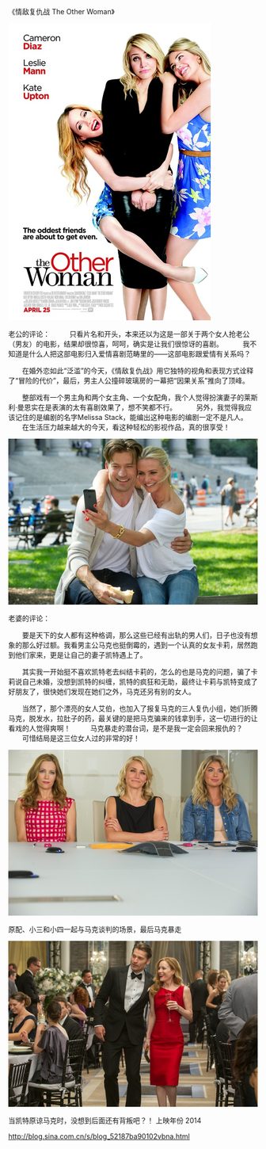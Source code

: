 《情敌复仇战 The Other Woman》

			
![](./img/001vda4xzy6NPBDWZmpa1&690.jpg)


老公的评论：
 
　　只看片名和开头，本来还以为这是一部关于两个女人抢老公（男友）的电影，结果却很惊喜，呵呵，确实是让我们很惊讶的喜剧。
 
　　我不知道是什么人把这部电影归入爱情喜剧范畴里的——这部电影跟爱情有关系吗？
 

　　在婚外恋如此“泛滥”的今天，《情敌复仇战》用它独特的视角和表现方式诠释了“冒险的代价”，最后，男主人公撞碎玻璃房的一幕把“因果关系”推向了顶峰。
 

　　整部戏有一个男主角和两个女主角、一个女配角，我个人觉得扮演妻子的莱斯利·曼恩实在是表演的太有喜剧效果了，想不笑都不行。
 
　　另外，我觉得我应该记住的是编剧的名字Melissa Stack，能编出这种电影的编剧一定不是凡人。
 
　　在生活压力越来越大的今天，看这种轻松的影视作品，真的很享受！

![](./img/001vda4xzy6NPBGMhPa68&690.jpg)

老婆的评论：
 

　　要是天下的女人都有这种格调，那么这些已经有出轨的男人们，日子也没有想象的那么好过额。我看男主公马克也挺倒霉的，遇到一个认真的女友卡莉，居然跑到他们家来，更是让自己的妻子凯特遇上了。
 

　　其实我一开始挺不喜欢凯特老去纠结卡莉的，怎么的也是马克的问题，骗了卡莉说自己未婚，没想到凯特的纠缠，凯特的疯狂和无助，最终让卡莉与凯特变成了好朋友了，很快她们发现在她们之外，马克还另有别的女人。
 

　　当然了，那个漂亮的女人艾伯，也加入了报复马克的三人复仇小组，她们折腾马克，脱发水，拉肚子的药，最关键的是把马克骗来的钱拿到手，这一切进行的让看戏的人觉得爽啊！
 
　　马克暴走的潜台词，是不是我一定会回来报仇的？
 
　　可惜结局是这三位女人过的非常的好！　

![](./img/001vda4xzy6NPBIVCcI44&690.jpg)

原配、小三和小四一起与马克谈判的场景，最后马克暴走

![](./img/001vda4xzy6NPBJ2KzNc3&690.jpg)

当凯特原谅马克时，没想到后面还有背叛吧？！
上映年份 2014							
		
http://blog.sina.com.cn/s/blog_52187ba90102vbna.html
